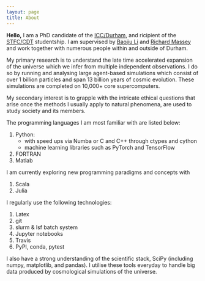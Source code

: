 ```yaml
---
layout: page
title: About
---
```


**Hello,**
I am a PhD candidate of the <a href="http://www.icc.dur.ac.uk/">ICC/Durham</a>, and ricipient of the <a href="https://ddis.physics.dur.ac.uk/">STFC/CDT</a> studentship. I am supervised by <a href="https://www.dur.ac.uk/physics/staff/profiles/?username=shpd91">Baojiu Li</a> and <a href="https://www.dur.ac.uk/physics/staff/profiles/?username=lpcb73">Richard Massey</a> and work together with numerous people within and outside of Durham.

My primary research is to understand the late time accelerated expansion of the universe which we infer from multiple independent observations. I do so by running and analysing large agent-based simulations which consist of over 1 billion particles and span 13 billion years of cosmic evolution. These simulations are completed on 10,000+ core supercomputers.

My secondary interest is to grapple with the intricate ethical questions that arise once the methods I usually apply to natural phenomena, are used to study society and its members.

The programming languages I am most familiar with are listed below:

1. Python:
    - with speed ups via Numba or C and C++ through ctypes and cython
    - machine learning libraries such as PyTorch and TensorFlow
3. FORTRAN
4. Matlab

I am currently exploring new programming paradigms and concepts with
1. Scala
2. Julia

I regularly use the following technologies:

1. Latex
2. git
3. slurm & lsf batch system
4. Jupyter notebooks
5. Travis
6. PyPI, conda, pytest

I also have a strong understanding of the scientific stack, SciPy
(including numpy, matplotlib, and pandas). I utilise these tools everyday to
handle big data produced by cosmological simulations of the universe.
